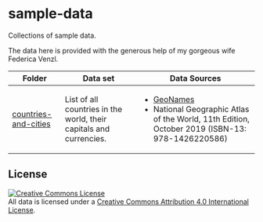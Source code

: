 # sample-data
Collections of sample data.

The data here is provided with the generous help of my gorgeous wife Federica Venzl.

| Folder            | Data set        | Data Sources              |
| ----------------- | --------------- | ------------------------- |
| [countries-and-cities](./countries-and-cities) | List of all countries in the world, their capitals and currencies. | <ul><li>[GeoNames](https://www.geonames.org/)</li><li>National Geographic Atlas of the World, 11th Edition, October 2019 (ISBN-13: 978-1426220586)</li></ul> |

## License
<a rel="license" href="http://creativecommons.org/licenses/by/4.0/"><img alt="Creative Commons License" style="border-width:0" src="https://i.creativecommons.org/l/by/4.0/88x31.png" /></a><br />All data is licensed under a <a rel="license" href="http://creativecommons.org/licenses/by/4.0/">Creative Commons Attribution 4.0 International License</a>.
